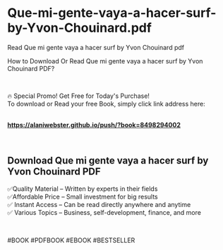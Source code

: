 # Que-mi-gente-vaya-a-hacer-surf-by-Yvon-Chouinard.pdf
Read Que mi gente vaya a hacer surf by Yvon Chouinard pdf
<p>How to Download Or Read Que mi gente vaya a hacer surf by Yvon Chouinard PDF?</p>
<p>&nbsp;</p>
<p>&#128293;  Special Promo! Get Free for Today's Purchase!<br />To download or Read your free Book, simply click link address here:&nbsp;<br />&nbsp;</p>
<p><a href="https://alaniwebster.github.io/push/?book=8498294002"><strong>https://alaniwebster.github.io/push/?book=8498294002</strong></a></p>
<p>&nbsp;</p>
<h2>Download Que mi gente vaya a hacer surf by Yvon Chouinard PDF</h2>
<p>&#x2705;Quality Material &ndash; Written by experts in their fields<br />&#x2705;Affordable Price &ndash; Small investment for big results<br />&#x2705; Instant Access &ndash; Can be read directly anywhere and anytime<br />&#x2705; Various Topics &ndash; Business, self-development, finance, and more</p>
<p>&nbsp;</p>
<p>#BOOK #PDFBOOK #EBOOK #BESTSELLER</p>
